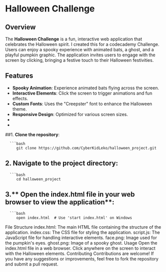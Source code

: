 # Halloween Challenge

## Overview

The **Halloween Challenge** is a fun, interactive web application that celebrates the Halloween spirit. I created this for a codecademy Challenge. Users can enjoy a spooky experience with animated bats, a ghost, and a playful pumpkin graphic. The application invites users to engage with the screen by clicking, bringing a festive touch to their Halloween festivities.

## Features

- **Spooky Animation**: Experience animated bats flying across the screen.
- **Interactive Elements**: Click the screen to trigger animations and fun effects.
- **Custom Fonts**: Uses the "Creepster" font to enhance the Halloween theme.
- **Responsive Design**: Optimized for various screen sizes.
-
-
##1. **Clone the repository**:

      ```bash
         git clone https://github.com/CyberKidLeko/halloween_project.git

## 2. **Navigate to the project directory**:

      ```bash
         cd halloween_project

## 3.** Open the index.html file in your web browser to view the application**:
      ```bash
         open index.html  # Use 'start index.html' on Windows

File Structure
index.html: The main HTML file containing the structure of the application.
index.css: The CSS file for styling the application.
script.js: The JavaScript file for handling interactive elements.
face.png: Image used for the pumpkin's eyes.
ghost.png: Image of a spooky ghost.
Usage
Open the index.html file in a web browser.
Click anywhere on the screen to interact with the Halloween elements.
Contributing
Contributions are welcome! If you have any suggestions or improvements, feel free to fork the repository and submit a pull request.

